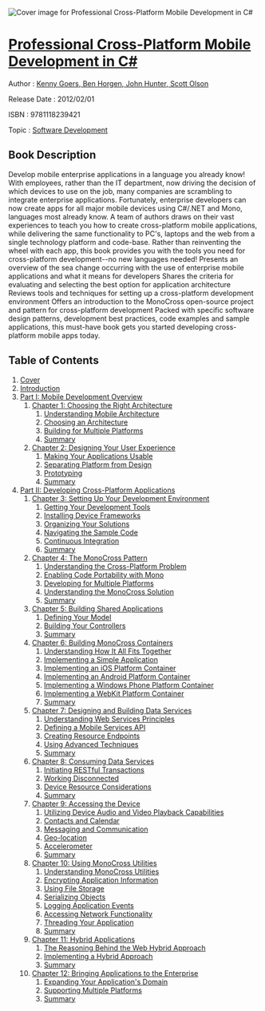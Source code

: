 ![Cover image for Professional Cross-Platform Mobile Development in C#](https://imgdetail.ebookreading.net/cover/cover/software_development/EB9781118239421.jpg)

[Professional Cross-Platform Mobile Development in C#](https://ebookreading.net/view/book/Professional+Cross-Platform+Mobile+Development+in+C%23-EB9781118239421_1.html "Professional Cross-Platform Mobile Development in C#")
====================================================================================================================

Author : [Kenny Goers](https://ebookreading.net/search/author/Kenny+Goers),[ Ben Horgen](https://ebookreading.net/search/author/+Ben+Horgen),[ John Hunter](https://ebookreading.net/search/author/+John+Hunter),[ Scott Olson](https://ebookreading.net/search/author/+Scott+Olson)

Release Date : 2012/02/01

ISBN : 9781118239421

Topic : [Software Development](https://ebookreading.net/search/category/software-development)

Book Description
-----------------

Develop mobile enterprise applications in a language you already know!
With employees, rather than the IT department, now driving the decision of which devices to use on the job, many companies are scrambling to integrate enterprise applications. Fortunately, enterprise developers can now create apps for all major mobile devices using C#/.NET and Mono, languages most already know. A team of authors draws on their vast experiences to teach you how to create cross-platform mobile applications, while delivering the same functionality to PC's, laptops and the web from a single technology platform and code-base. Rather than reinventing the wheel with each app, this book provides you with the tools you need for cross-platform development--no new languages needed!
Presents an overview of the sea change occurring with the use of enterprise mobile applications and what it means for developers
Shares the criteria for evaluating and selecting the best option for application architecture
Reviews tools and techniques for setting up a cross-platform development environment
Offers an introduction to the MonoCross open-source project and pattern for cross-platform development
Packed with specific software design patterns, development best practices, code examples and sample applications, this must-have book gets you started developing cross-platform mobile apps today.
              
Table of Contents
-----------------

1. [Cover](https://ebookreading.net/view/book/Professional+Cross-Platform+Mobile+Development+in+C%23-EB9781118239421_1.html)
1. [Introduction](https://ebookreading.net/view/book/Professional+Cross-Platform+Mobile+Development+in+C%23-EB9781118239421_24.html)
1. [Part I: Mobile Development Overview](https://ebookreading.net/view/book/Professional+Cross-Platform+Mobile+Development+in+C%23-EB9781118239421_3.html)
    1. [Chapter 1: Choosing the Right Architecture](https://ebookreading.net/view/book/Professional+Cross-Platform+Mobile+Development+in+C%23-EB9781118239421_4.html)
        1. [Understanding Mobile Architecture](https://ebookreading.net/view/book/Professional+Cross-Platform+Mobile+Development+in+C%23-EB9781118239421_4.html#c01_level1_2)
        1. [Choosing an Architecture](https://ebookreading.net/view/book/Professional+Cross-Platform+Mobile+Development+in+C%23-EB9781118239421_4.html#c01_level1_3)
        1. [Building for Multiple Platforms](https://ebookreading.net/view/book/Professional+Cross-Platform+Mobile+Development+in+C%23-EB9781118239421_4.html#c01_level1_4)
        1. [Summary](https://ebookreading.net/view/book/Professional+Cross-Platform+Mobile+Development+in+C%23-EB9781118239421_4.html#c01_level1_5)
    1. [Chapter 2: Designing Your User Experience](https://ebookreading.net/view/book/Professional+Cross-Platform+Mobile+Development+in+C%23-EB9781118239421_5.html)
        1. [Making Your Applications Usable](https://ebookreading.net/view/book/Professional+Cross-Platform+Mobile+Development+in+C%23-EB9781118239421_5.html#c02_level1_2)
        1. [Separating Platform from Design](https://ebookreading.net/view/book/Professional+Cross-Platform+Mobile+Development+in+C%23-EB9781118239421_5.html#c02_level1_3)
        1. [Prototyping](https://ebookreading.net/view/book/Professional+Cross-Platform+Mobile+Development+in+C%23-EB9781118239421_5.html#c02_level1_4)
        1. [Summary](https://ebookreading.net/view/book/Professional+Cross-Platform+Mobile+Development+in+C%23-EB9781118239421_5.html#c02_level1_5)
1. [Part II: Developing Cross-Platform Applications](https://ebookreading.net/view/book/Professional+Cross-Platform+Mobile+Development+in+C%23-EB9781118239421_6.html)
    1. [Chapter 3: Setting Up Your Development Environment](https://ebookreading.net/view/book/Professional+Cross-Platform+Mobile+Development+in+C%23-EB9781118239421_7.html)
        1. [Getting Your Development Tools](https://ebookreading.net/view/book/Professional+Cross-Platform+Mobile+Development+in+C%23-EB9781118239421_7.html#c03_level1_2)
        1. [Installing Device Frameworks](https://ebookreading.net/view/book/Professional+Cross-Platform+Mobile+Development+in+C%23-EB9781118239421_7.html#c03_level1_3)
        1. [Organizing Your Solutions](https://ebookreading.net/view/book/Professional+Cross-Platform+Mobile+Development+in+C%23-EB9781118239421_7.html#c03_level1_4)
        1. [Navigating the Sample Code](https://ebookreading.net/view/book/Professional+Cross-Platform+Mobile+Development+in+C%23-EB9781118239421_7.html#c03_level1_5)
        1. [Continuous Integration](https://ebookreading.net/view/book/Professional+Cross-Platform+Mobile+Development+in+C%23-EB9781118239421_7.html#c03_level1_6)
        1. [Summary](https://ebookreading.net/view/book/Professional+Cross-Platform+Mobile+Development+in+C%23-EB9781118239421_7.html#c03_level1_7)
    1. [Chapter 4: The MonoCross Pattern](https://ebookreading.net/view/book/Professional+Cross-Platform+Mobile+Development+in+C%23-EB9781118239421_8.html)
        1. [Understanding the Cross-Platform Problem](https://ebookreading.net/view/book/Professional+Cross-Platform+Mobile+Development+in+C%23-EB9781118239421_8.html#c04_level1_2)
        1. [Enabling Code Portability with Mono](https://ebookreading.net/view/book/Professional+Cross-Platform+Mobile+Development+in+C%23-EB9781118239421_8.html#c04_level1_3)
        1. [Developing for Multiple Platforms](https://ebookreading.net/view/book/Professional+Cross-Platform+Mobile+Development+in+C%23-EB9781118239421_8.html#c04_level1_4)
        1. [Understanding the MonoCross Solution](https://ebookreading.net/view/book/Professional+Cross-Platform+Mobile+Development+in+C%23-EB9781118239421_8.html#c04_level1_5)
        1. [Summary](https://ebookreading.net/view/book/Professional+Cross-Platform+Mobile+Development+in+C%23-EB9781118239421_8.html#c04_level1_6)
    1. [Chapter 5: Building Shared Applications](https://ebookreading.net/view/book/Professional+Cross-Platform+Mobile+Development+in+C%23-EB9781118239421_9.html)
        1. [Defining Your Model](https://ebookreading.net/view/book/Professional+Cross-Platform+Mobile+Development+in+C%23-EB9781118239421_9.html#c05_level1_2)
        1. [Building Your Controllers](https://ebookreading.net/view/book/Professional+Cross-Platform+Mobile+Development+in+C%23-EB9781118239421_9.html#c05_level1_3)
        1. [Summary](https://ebookreading.net/view/book/Professional+Cross-Platform+Mobile+Development+in+C%23-EB9781118239421_9.html#c05_level1_4)
    1. [Chapter 6: Building MonoCross Containers](https://ebookreading.net/view/book/Professional+Cross-Platform+Mobile+Development+in+C%23-EB9781118239421_10.html)
        1. [Understanding How It All Fits Together](https://ebookreading.net/view/book/Professional+Cross-Platform+Mobile+Development+in+C%23-EB9781118239421_10.html#c06_level1_1)
        1. [Implementing a Simple Application](https://ebookreading.net/view/book/Professional+Cross-Platform+Mobile+Development+in+C%23-EB9781118239421_10.html#c06_level1_2)
        1. [Implementing an iOS Platform Container](https://ebookreading.net/view/book/Professional+Cross-Platform+Mobile+Development+in+C%23-EB9781118239421_10.html#c06_level1_3)
        1. [Implementing an Android Platform Container](https://ebookreading.net/view/book/Professional+Cross-Platform+Mobile+Development+in+C%23-EB9781118239421_10.html#c06_level1_4)
        1. [Implementing a Windows Phone Platform Container](https://ebookreading.net/view/book/Professional+Cross-Platform+Mobile+Development+in+C%23-EB9781118239421_10.html#c06_level1_5)
        1. [Implementing a WebKit Platform Container](https://ebookreading.net/view/book/Professional+Cross-Platform+Mobile+Development+in+C%23-EB9781118239421_10.html#c06_level1_6)
        1. [Summary](https://ebookreading.net/view/book/Professional+Cross-Platform+Mobile+Development+in+C%23-EB9781118239421_10.html#c06_level1_7)
    1. [Chapter 7: Designing and Building Data Services](https://ebookreading.net/view/book/Professional+Cross-Platform+Mobile+Development+in+C%23-EB9781118239421_11.html)
        1. [Understanding Web Services Principles](https://ebookreading.net/view/book/Professional+Cross-Platform+Mobile+Development+in+C%23-EB9781118239421_11.html#c07_level1_2)
        1. [Defining a Mobile Services API](https://ebookreading.net/view/book/Professional+Cross-Platform+Mobile+Development+in+C%23-EB9781118239421_11.html#c07_level1_3)
        1. [Creating Resource Endpoints](https://ebookreading.net/view/book/Professional+Cross-Platform+Mobile+Development+in+C%23-EB9781118239421_11.html#c07_level1_4)
        1. [Using Advanced Techniques](https://ebookreading.net/view/book/Professional+Cross-Platform+Mobile+Development+in+C%23-EB9781118239421_11.html#c07_level1_5)
        1. [Summary](https://ebookreading.net/view/book/Professional+Cross-Platform+Mobile+Development+in+C%23-EB9781118239421_11.html#c07_level1_6)
    1. [Chapter 8: Consuming Data Services](https://ebookreading.net/view/book/Professional+Cross-Platform+Mobile+Development+in+C%23-EB9781118239421_12.html)
        1. [Initiating RESTful Transactions](https://ebookreading.net/view/book/Professional+Cross-Platform+Mobile+Development+in+C%23-EB9781118239421_12.html#c08_level1_2)
        1. [Working Disconnected](https://ebookreading.net/view/book/Professional+Cross-Platform+Mobile+Development+in+C%23-EB9781118239421_12.html#c08_level1_3)
        1. [Device Resource Considerations](https://ebookreading.net/view/book/Professional+Cross-Platform+Mobile+Development+in+C%23-EB9781118239421_12.html#c08_level1_4)
        1. [Summary](https://ebookreading.net/view/book/Professional+Cross-Platform+Mobile+Development+in+C%23-EB9781118239421_12.html#c08_level1_5)
    1. [Chapter 9: Accessing the Device](https://ebookreading.net/view/book/Professional+Cross-Platform+Mobile+Development+in+C%23-EB9781118239421_13.html)
        1. [Utilizing Device Audio and Video Playback Capabilities](https://ebookreading.net/view/book/Professional+Cross-Platform+Mobile+Development+in+C%23-EB9781118239421_13.html#c09_level1_2)
        1. [Contacts and Calendar](https://ebookreading.net/view/book/Professional+Cross-Platform+Mobile+Development+in+C%23-EB9781118239421_13.html#c09_level1_3)
        1. [Messaging and Communication](https://ebookreading.net/view/book/Professional+Cross-Platform+Mobile+Development+in+C%23-EB9781118239421_13.html#c09_level1_4)
        1. [Geo-location](https://ebookreading.net/view/book/Professional+Cross-Platform+Mobile+Development+in+C%23-EB9781118239421_13.html#c09_level1_5)
        1. [Accelerometer](https://ebookreading.net/view/book/Professional+Cross-Platform+Mobile+Development+in+C%23-EB9781118239421_13.html#c09_level1_6)
        1. [Summary](https://ebookreading.net/view/book/Professional+Cross-Platform+Mobile+Development+in+C%23-EB9781118239421_13.html#c09_level1_7)
    1. [Chapter 10: Using MonoCross Utilities](https://ebookreading.net/view/book/Professional+Cross-Platform+Mobile+Development+in+C%23-EB9781118239421_14.html)
        1. [Understanding MonoCross Utilities](https://ebookreading.net/view/book/Professional+Cross-Platform+Mobile+Development+in+C%23-EB9781118239421_14.html#c10_level1_2)
        1. [Encrypting Application Information](https://ebookreading.net/view/book/Professional+Cross-Platform+Mobile+Development+in+C%23-EB9781118239421_14.html#c10_level1_3)
        1. [Using File Storage](https://ebookreading.net/view/book/Professional+Cross-Platform+Mobile+Development+in+C%23-EB9781118239421_14.html#c10_level1_4)
        1. [Serializing Objects](https://ebookreading.net/view/book/Professional+Cross-Platform+Mobile+Development+in+C%23-EB9781118239421_14.html#c10_level1_5)
        1. [Logging Application Events](https://ebookreading.net/view/book/Professional+Cross-Platform+Mobile+Development+in+C%23-EB9781118239421_14.html#c10_level1_6)
        1. [Accessing Network Functionality](https://ebookreading.net/view/book/Professional+Cross-Platform+Mobile+Development+in+C%23-EB9781118239421_14.html#c10_level1_7)
        1. [Threading Your Application](https://ebookreading.net/view/book/Professional+Cross-Platform+Mobile+Development+in+C%23-EB9781118239421_14.html#c10_level1_8)
        1. [Summary](https://ebookreading.net/view/book/Professional+Cross-Platform+Mobile+Development+in+C%23-EB9781118239421_14.html#c10_level1_9)
    1. [Chapter 11: Hybrid Applications](https://ebookreading.net/view/book/Professional+Cross-Platform+Mobile+Development+in+C%23-EB9781118239421_15.html)
        1. [The Reasoning Behind the Web Hybrid Approach](https://ebookreading.net/view/book/Professional+Cross-Platform+Mobile+Development+in+C%23-EB9781118239421_15.html#c11_level1_2)
        1. [Implementing a Hybrid Approach](https://ebookreading.net/view/book/Professional+Cross-Platform+Mobile+Development+in+C%23-EB9781118239421_15.html#c11_level1_3)
        1. [Summary](https://ebookreading.net/view/book/Professional+Cross-Platform+Mobile+Development+in+C%23-EB9781118239421_15.html#c11_level1_4)
    1. [Chapter 12: Bringing Applications to the Enterprise](https://ebookreading.net/view/book/Professional+Cross-Platform+Mobile+Development+in+C%23-EB9781118239421_16.html)
        1. [Expanding Your Application&#39;s Domain](https://ebookreading.net/view/book/Professional+Cross-Platform+Mobile+Development+in+C%23-EB9781118239421_16.html#c12_level1_2)
        1. [Supporting Multiple Platforms](https://ebookreading.net/view/book/Professional+Cross-Platform+Mobile+Development+in+C%23-EB9781118239421_16.html#c12_level1_3)
        1. [Summary](https://ebookreading.net/view/book/Professional+Cross-Platform+Mobile+Development+in+C%23-EB9781118239421_16.html#c12_level1_4)
